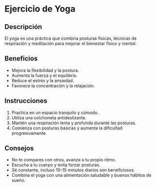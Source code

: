 ﻿# Ejercicio de Yoga


## Descripción
El yoga es una práctica que combina posturas físicas, técnicas de respiración y meditación para mejorar el bienestar físico y mental.


## Beneficios
- Mejora la flexibilidad y la postura.
- Aumenta la fuerza y el equilibrio.
- Reduce el estrés y la ansiedad.
- Favorece la concentración y la relajación.
## Instrucciones
1. Practica en un espacio tranquilo y cómodo.
2. Utiliza una colchoneta antideslizante.
3. Mantén una respiración lenta y profunda durante las posturas.
4. Comienza con posturas básicas y aumenta la dificultad progresivamente.
## Consejos
- No te compares con otros, avanza a tu propio ritmo.
- Escucha a tu cuerpo y evita forzar posturas.
- Sé constante, incluso 10–15 minutos diarios son beneficiosos.
- Combina el yoga con una alimentación saludable y buenos hábitos de sueño.
